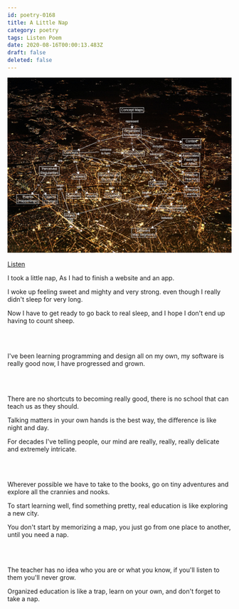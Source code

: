 ```yaml
---
id: poetry-0168
title: A Little Nap
category: poetry
tags: Listen Poem
date: 2020-08-16T00:00:13.483Z
draft: false
deleted: false
---
```


![Illustration](image/poetry-0168-illustration.jpg)

[Listen](audio/poetry-0168.mp3)

I took a little nap,
As I had to finish a website and an app.

I woke up feeling sweet and mighty and very strong.
even though I really didn't sleep for very long.

Now I have to get ready to go back to real sleep,
and I hope I don't end up having to count sheep.

<br><br>

I've been learning programming and design all on my own,
my software is really good now, I have progressed and grown.

<br><br>

There are no shortcuts to becoming really good,
there is no school that can teach us as they should.

Talking matters in your own hands is the best way,
the difference is like night and day.

For decades I've telling people,
our mind are really, really, really delicate and extremely intricate.

<br><br>

Wherever possible we have to take to the books,
go on tiny adventures and explore all the crannies and nooks.

To start learning well, find something pretty,
real education is like exploring a new city.

You don't start by memorizing a map,
you just go from one place to another, until you need a nap.

<br><br>

The teacher has no idea who you are or what you know,
if you'll listen to them you'll never grow.

Organized education is like a trap,
learn on your own, and don't forget to take a nap.
